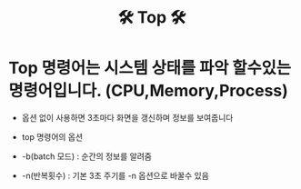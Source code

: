 
<h1 align="center"> 🛠 Top 🛠 </h1>


# Top 명령어는 시스템 상태를 파악 할수있는 명령어입니다.    (CPU,Memory,Process)

* 옵션 없이 사용하면 3초마다 화면을 갱신하며 정보를 보여줍니다

* top 명령어의 옵션
* -b(batch 모드) : 순간의 정보를 알려줌
* -n(반복횟수) : 기본 3초 주기를 -n 옵션으로 바꿀수 있음

